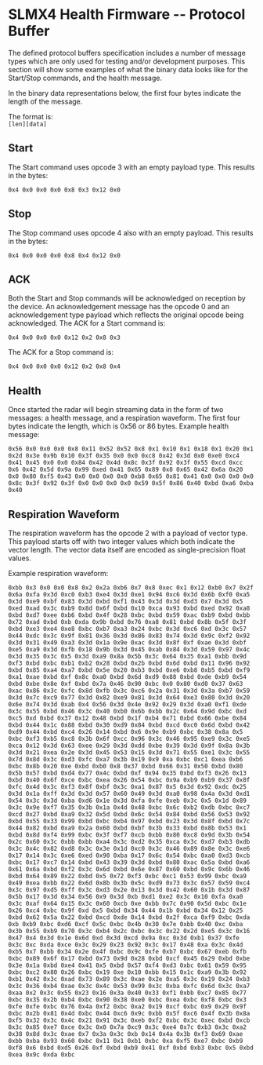 # SLMX4 Health Firmware -- Protocol Buffer
The defined protocol buffers specification includes a number of message types which are only used for testing and/or development purposes. This section will show some examples of what the binary data looks like for the Start/Stop commands, and the health message.

In the binary data representations below, the first four bytes indicate the length of the message. 

The format is:  
`[len][data]`

## Start
The Start command uses opcode 3 with an empty payload type. This results in the bytes:
```
0x4 0x0 0x0 0x0 0x8 0x3 0x12 0x0
```

## Stop
The Stop command uses opcode 4 also with an empty payload. This results in the bytes:
```
0x4 0x0 0x0 0x0 0x8 0x4 0x12 0x0
```
## ACK
Both the Start and Stop commands will be acknowledged on reception by the device. An acknowledgement message has the opcode 0 and an acknowledgement type payload which reflects the original opcode being acknowledged.
The ACK for a Start command is:
```
0x4 0x0 0x0 0x0 0x12 0x2 0x8 0x3
```
The ACK for a Stop command is:
```
0x4 0x0 0x0 0x0 0x12 0x2 0x8 0x4
```

## Health
Once started the radar will begin streaming data in the form of two messages: a health message, and a respiration waveform.
The first four bytes indicate the length, which is 0x56 or 86 bytes.
Example health message:
```
0x56 0x0 0x0 0x0 0x8 0x11 0x52 0x52 0x8 0x1 0x10 0x1 0x18 0x1 0x20 0x1 0x2d 0x3e 0x9b 0x10 0x3f 0x35 0x0 0x0 0xc8 0x42 0x3d 0x0 0xe0 0xc4 0x41 0x45 0x0 0x0 0x84 0x42 0x4d 0x8c 0x3f 0x92 0x3f 0x55 0xcd 0xcc 0x6 0x42 0x5d 0x9a 0x99 0xed 0x41 0x65 0x89 0x8 0x65 0x42 0x6a 0x20 0x0 0x80 0xf5 0x43 0x0 0x0 0x0 0x0 0xb8 0x65 0x81 0x41 0x0 0x0 0x0 0x0 0x8c 0x3f 0x92 0x3f 0x0 0x0 0x0 0x0 0x59 0x5f 0x86 0x40 0xbd 0xa6 0xba 0x40
``` 

## Respiration Waveform
The respiration waveform has the opcode 2 with a payload of vector type. This payload starts off with two integer values which both indicate the vector length. The vector data itself are encoded as single-precision float values.

Example respiration waveform:
```
0xbb 0x3 0x0 0x0 0x8 0x2 0x2a 0xb6 0x7 0x8 0xec 0x1 0x12 0xb0 0x7 0x2f 0x6a 0xfa 0x3d 0xc0 0xb3 0xe4 0x3d 0xe1 0x94 0xc6 0x3d 0x6b 0xf0 0xa5 0x3d 0xe9 0xbf 0x83 0x3d 0xbd 0xf1 0x43 0x3d 0x3d 0xd3 0x7 0x3d 0x5 0xed 0xad 0x3c 0xb9 0x8d 0x6f 0xbd 0x10 0xca 0x93 0xbd 0xed 0x92 0xa8 0xbd 0xd7 0xee 0xb6 0xbd 0x4f 0x28 0xbc 0xbd 0x59 0xac 0xb9 0xbd 0xbb 0x72 0xad 0xbd 0xb 0xda 0x9b 0xbd 0x76 0xa8 0x81 0xbd 0x8b 0x5f 0x3f 0xbd 0xe3 0xe4 0xe8 0xbc 0xb7 0xa3 0x24 0xbc 0x3d 0xc6 0xd 0x3c 0x57 0x44 0xdc 0x3c 0x9f 0x81 0x36 0x3d 0x86 0x83 0x74 0x3d 0x9c 0xf2 0x92 0x3d 0x31 0x49 0xa3 0x3d 0x1a 0x9e 0xac 0x3d 0x8f 0xf 0xae 0x3d 0xbf 0xe5 0xa9 0x3d 0xfb 0x18 0x9b 0x3d 0x45 0xab 0x84 0x3d 0x59 0x97 0x4c 0x3d 0x35 0x3c 0x5 0x3d 0xa9 0x8a 0x5b 0x3c 0x64 0x35 0xa1 0xbb 0x9d 0xf3 0xbd 0xbc 0xb1 0xb2 0x28 0xbd 0x2b 0xbd 0x6d 0xbd 0x11 0x96 0x92 0xbd 0x85 0xa4 0xa7 0xbd 0x5e 0x20 0xb3 0xbd 0xe6 0xb8 0xb5 0xbd 0xf9 0xa1 0xae 0xbd 0xf 0x8c 0xa0 0xbd 0x6d 0xd9 0x88 0xbd 0xde 0xb9 0x54 0xbd 0xbe 0x8e 0xf 0xbd 0x7a 0x46 0x90 0xbc 0x0 0x80 0xd0 0x37 0x63 0xac 0x86 0x3c 0xfc 0x8d 0xfb 0x3c 0xc6 0x2a 0x31 0x3d 0x3a 0xb7 0x59 0x3d 0x7c 0xc9 0x77 0x3d 0x82 0xe9 0x81 0x3d 0x64 0xe3 0x80 0x3d 0x20 0x6e 0x74 0x3d 0xab 0x4 0x56 0x3d 0x4e 0x92 0x29 0x3d 0xa0 0xf1 0xde 0x3c 0x55 0xbd 0x46 0x3c 0x40 0xb0 0x6b 0xbb 0x2c 0x64 0x9d 0xbc 0xd 0xc5 0xd 0xbd 0x37 0x12 0x48 0xbd 0x1f 0xb4 0x71 0xbd 0x66 0xbe 0x84 0xbd 0x44 0x1c 0x88 0xbd 0x30 0xd9 0x84 0xbd 0xcd 0xc0 0x6d 0xbd 0x42 0xd9 0x44 0xbd 0xc4 0x26 0x14 0xbd 0x6 0x9e 0xb9 0xbc 0x38 0x8a 0x5 0xbc 0xf3 0xb5 0xc8 0x3b 0x6f 0xcc 0x96 0x3c 0x46 0x95 0xe9 0x3c 0xe5 0xca 0x12 0x3d 0x63 0xee 0x29 0x3d 0xdd 0xbe 0x39 0x3d 0x9f 0x8a 0x3b 0x3d 0x21 0xea 0x2e 0x3d 0x45 0x53 0x15 0x3d 0x71 0x55 0xe1 0x3c 0x55 0x7d 0x8d 0x3c 0xd3 0xfc 0xa7 0x3b 0x19 0x9 0xa 0xbc 0xc1 0xea 0xb6 0xbc 0x8b 0x20 0xe 0xbd 0xb0 0x8 0x37 0xbd 0x66 0x31 0x50 0xbd 0x80 0x5b 0x57 0xbd 0xd4 0x77 0x4c 0xbd 0xf 0x94 0x35 0xbd 0xf3 0x26 0x13 0xbd 0x40 0x6f 0xce 0xbc 0xea 0x26 0x54 0xbc 0x9a 0xb9 0xb9 0x37 0x8f 0xfc 0x4d 0x3c 0xf3 0x8f 0xbf 0x3c 0xa1 0x87 0x5 0x3d 0x92 0xdc 0x25 0x3d 0x1a 0xff 0x3d 0x3d 0x57 0x60 0x49 0x3d 0xa0 0x98 0x4a 0x3d 0xd1 0x54 0x3c 0x3d 0xba 0xd6 0x1e 0x3d 0xfa 0xfe 0xeb 0x3c 0x5 0x1d 0x89 0x3c 0x9e 0xf7 0x35 0x3b 0x1a 0x4d 0x48 0xbc 0x6c 0xb2 0xdb 0xbc 0xc7 0xcd 0x27 0xbd 0xa9 0x32 0x5d 0xbd 0x6c 0x54 0x84 0xbd 0x56 0x53 0x92 0xbd 0x55 0x33 0x99 0xbd 0xbc 0xb4 0x97 0xbd 0x23 0x3d 0x8f 0xbd 0x7c 0x44 0x82 0xbd 0xa9 0x2a 0x60 0xbd 0xbf 0x3b 0x33 0xbd 0x8b 0x53 0x1 0xbd 0x8d 0xf4 0x99 0xbc 0x3f 0xf7 0xcb 0xbb 0x80 0xc8 0x9d 0x3b 0x54 0x2c 0x60 0x3c 0xbb 0xbb 0xa4 0x3c 0xd2 0x35 0xca 0x3c 0xd7 0xb3 0xdb 0x3c 0x4c 0x82 0xd8 0x3c 0x3e 0x1d 0xc0 0x3c 0x46 0x89 0x8e 0x3c 0xe6 0x17 0x14 0x3c 0xe6 0xed 0x90 0xba 0x17 0x6c 0x54 0xbc 0xa0 0xd3 0xcb 0xbc 0x17 0xc7 0x14 0xbd 0x43 0x39 0x3d 0xbd 0x80 0xac 0x5a 0xbd 0xa6 0x61 0x6a 0xbd 0xf2 0x3c 0x6d 0xbd 0x6e 0x87 0x60 0xbd 0x9c 0x6b 0x46 0xbd 0x64 0x89 0x22 0xbd 0x5 0x72 0xf3 0xbc 0xc1 0x53 0x99 0xbc 0xa9 0x49 0xea 0xbb 0x22 0x6d 0x8b 0x3b 0x5c 0xd9 0x73 0x3c 0x57 0x59 0xc4 0x3c 0x97 0xd5 0xff 0x3c 0xd3 0x2e 0x13 0x3d 0x42 0x60 0x1b 0x3d 0x87 0x5b 0x17 0x3d 0x34 0x56 0x9 0x3d 0xb 0xd1 0xe2 0x3c 0x10 0xfa 0xa0 0x3c 0xaf 0x64 0x15 0x3c 0x60 0xcb 0xe 0xbb 0x7c 0x90 0x5d 0xbc 0x1e 0x26 0xc4 0xbc 0x9f 0xd 0x5 0xbd 0x34 0x44 0x1b 0xbd 0x34 0x12 0x25 0xbd 0x62 0x5a 0x22 0xbd 0xcd 0xde 0x14 0xbd 0x2f 0xca 0xf9 0xbc 0xda 0xb 0xb9 0xbc 0xd6 0xcf 0x5c 0xbc 0x4b 0x30 0x7e 0xbb 0x40 0xc 0xba 0x3b 0x55 0xb9 0x70 0x3c 0xb4 0x2c 0xbc 0x3c 0x22 0x2d 0xe5 0x3c 0x16 0x47 0x4 0x3d 0x1e 0x6d 0xd 0x3d 0xcd 0x9a 0xc 0x3d 0xb1 0x37 0xfe 0x3c 0xc 0xda 0xce 0x3c 0x29 0x23 0x92 0x3c 0x17 0x48 0xa 0x3c 0x4d 0xb5 0x7 0xbb 0x34 0x2e 0x4f 0xbc 0x9c 0xfe 0xb7 0xbc 0x67 0xeb 0xfb 0xbc 0x89 0x6f 0x17 0xbd 0x73 0x9d 0x28 0xbd 0xcf 0x45 0x29 0xbd 0xbe 0x3e 0x1a 0xbd 0xe4 0x41 0x5 0xbd 0x57 0xf4 0xd3 0xbc 0x61 0x59 0x95 0xbc 0xc2 0x80 0x26 0xbc 0x19 0xe 0x10 0xbb 0x15 0x1c 0xa9 0x3b 0x92 0xb1 0x42 0x3c 0xad 0x73 0x89 0x3c 0xae 0x2e 0xa5 0x3c 0x19 0x24 0xb3 0x3c 0x36 0xb4 0xae 0x3c 0x4c 0x53 0x99 0x3c 0xba 0xfc 0x6d 0x3c 0xa7 0xaa 0x2 0x3c 0x55 0x23 0x16 0x3a 0x40 0x33 0xf1 0xbb 0xc7 0x85 0x77 0xbc 0x35 0x2b 0xb4 0xbc 0x90 0x38 0xe0 0xbc 0xea 0xbc 0xf8 0xbc 0x3 0xfe 0xfe 0xbc 0x76 0x4a 0xf2 0xbc 0xa2 0x19 0xcf 0xbc 0x9 0x29 0x9f 0xbc 0x2b 0x81 0x4d 0xbc 0x44 0xc6 0x9c 0xbb 0x5f 0xc6 0x4f 0x3b 0x8a 0xf5 0x32 0x3c 0x4c 0x21 0x91 0x3c 0xeb 0xf2 0xbc 0x3c 0xec 0xbd 0xcb 0x3c 0x85 0xe7 0xce 0x3c 0x0 0x7a 0xc9 0x3c 0xe4 0x7c 0xb3 0x3c 0xa2 0x38 0x8d 0x3c 0xae 0x7 0x3a 0x3c 0xb 0x14 0x4a 0x3b 0xf3 0x69 0xae 0xbb 0xba 0x93 0x60 0xbc 0x11 0x1 0xb1 0xbc 0xa 0xf5 0xe7 0xbc 0xb9 0xf8 0x6 0xbd 0xd5 0x26 0xf 0xbd 0xb9 0x41 0xf 0xbd 0xb3 0xbc 0x5 0xbd 0xea 0x9c 0xda 0xbc 
```